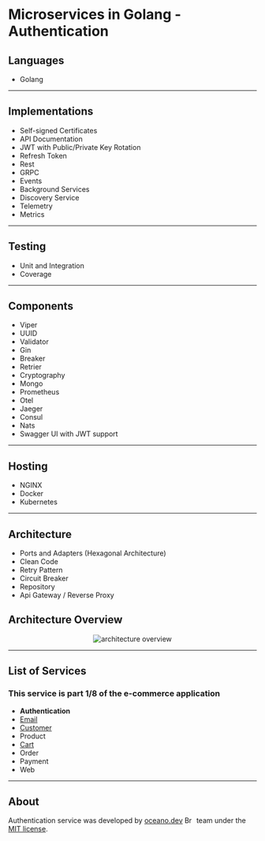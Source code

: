 # **Microservices in Golang - Authentication**

## Languages

- Golang

---

## Implementations

- Self-signed Certificates
- API Documentation
- JWT with Public/Private Key Rotation
- Refresh Token
- Rest
- GRPC
- Events
- Background Services
- Discovery Service
- Telemetry
- Metrics  

---

## Testing

- Unit and Integration
- Coverage

---

## Components

- Viper
- UUID  
- Validator  
- Gin
- Breaker
- Retrier
- Cryptography
- Mongo
- Prometheus
- Otel
- Jaeger
- Consul
- Nats
- Swagger UI with JWT support

---

## Hosting

- NGINX
- Docker
- Kubernetes

---

## Architecture

- Ports and Adapters (Hexagonal Architecture)
- Clean Code
- Retry Pattern
- Circuit Breaker
- Repository
- Api Gateway / Reverse Proxy

###

## Architecture Overview

<p align="center">
    <img alt="architecture overview" src="https://github.com/JohnSalazar/microservices-go-authentication/assets/16736914/c4c0aac9-8e2c-4d69-993e-fe72218ee75d" />
</p>

---

## List of Services

### This service is part 1/8 of the e-commerce application

- **Authentication**
- [Email](https://github.com/JohnSalazar/microservices-go-email)
- [Customer](https://github.com/JohnSalazar/microservices-go-customer)
- Product
- [Cart](https://github.com/JohnSalazar/microservices-go-cart)
- Order
- Payment
- Web

---

## About

Authentication service was developed by [oceano.dev](https://oceano.dev/) <img alt="Brasil" src="https://github.com/JohnSalazar/microservices-go-authentication/assets/16736914/3ecb04fb-b2ce-4e8b-b492-99c5c5c4b317" width="20" height="14" /> team under the [MIT license](LICENSE).
